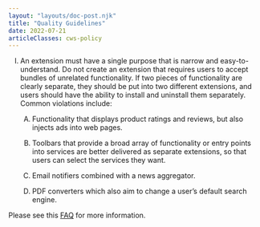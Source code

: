 ```yaml
---
layout: "layouts/doc-post.njk"
title: "Quality Guidelines"
date: 2022-07-21
articleClasses: cws-policy
---
```


<!-- Atypical formatting is necessary to enable markdown formatting for LI contents -->
<ol type="I">
<li>

An extension must have a single purpose that is narrow and easy-to-understand. Do not create an extension that requires users to accept bundles of unrelated functionality. If two pieces of functionality are clearly separate, they should be put into two different extensions, and users should have the ability to install and uninstall them separately. Common violations include:

<ol type="A">
<li>

Functionality that displays product ratings and reviews, but also injects ads into web pages.

</li>
<li>

Toolbars that provide a broad array of functionality or entry points into services are better delivered as separate extensions, so that users can select the services they want.

</li>
<li>

Email notifiers combined with a news aggregator.

</li>
<li>

PDF converters which also aim to change a user’s default search engine.

</li>
</ol>

</li>
</ol>

Please see this [FAQ][faq] for more information.

[faq]: /docs/extensions/mv2/single_purpose/
